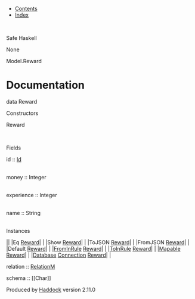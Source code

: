 -   [Contents](index.html)
-   [Index](doc-index.html)

 

Safe Haskell

None

Model.Reward

Documentation
=============

data Reward

Constructors

Reward

 

Fields

id :: [Id](Model-General.html#t:Id)  
 

money :: Integer  
 

experience :: Integer  
 

name :: String  
 

Instances

||
|Eq [Reward](Model-Reward.html#t:Reward)| |
|Show [Reward](Model-Reward.html#t:Reward)| |
|ToJSON [Reward](Model-Reward.html#t:Reward)| |
|FromJSON [Reward](Model-Reward.html#t:Reward)| |
|Default [Reward](Model-Reward.html#t:Reward)| |
|[FromInRule](Data-InRules.html#t:FromInRule) [Reward](Model-Reward.html#t:Reward)| |
|[ToInRule](Data-InRules.html#t:ToInRule) [Reward](Model-Reward.html#t:Reward)| |
|[Mapable](Model-General.html#t:Mapable) [Reward](Model-Reward.html#t:Reward)| |
|[Database](Model-General.html#t:Database) [Connection](Data-SqlTransaction.html#t:Connection) [Reward](Model-Reward.html#t:Reward)| |

relation :: [RelationM](Data-Relation.html#t:RelationM)

schema :: [[Char]]

Produced by [Haddock](http://www.haskell.org/haddock/) version 2.11.0
